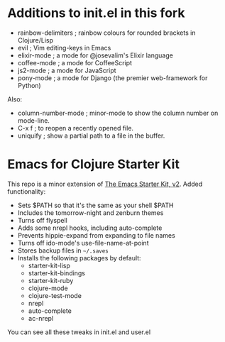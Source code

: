 # Additions to init.el in this fork

   * rainbow-delimiters ; rainbow colours for rounded brackets in Clojure/Lisp
   * evil               ; Vim editing-keys in Emacs
   * elixir-mode        ; a mode for @josevalim's Elixir language
   * coffee-mode        ; a mode for CoffeeScript
   * js2-mode           ; a mode for JavaScript
   * pony-mode          ; a mode for Django (the premier web-framework for Python)
   
Also:
   * column-number-mode ; minor-mode to show the column number on mode-line.
   * C-x f              ; to reopen a recently opened file.
   * uniquify           ; show a partial path to a file in the buffer. 

   
# Emacs for Clojure Starter Kit

This repo is a minor extension of [The Emacs Starter Kit, v2](https://github.com/technomancy/emacs-starter-kit/tree/v2). Added functionality:

* Sets $PATH so that it's the same as your shell $PATH
* Includes the tomorrow-night and zenburn themes
* Turns off flyspell
* Adds some nrepl hooks, including auto-complete
* Prevents hippie-expand from expanding to file names
* Turns off ido-mode's use-file-name-at-point
* Stores backup files in `~/.saves`
* Installs the following packages by default:
    * starter-kit-lisp
    * starter-kit-bindings
    * starter-kit-ruby
    * clojure-mode
    * clojure-test-mode
    * nrepl
    * auto-complete
    * ac-nrepl

You can see all these tweaks in init.el and user.el